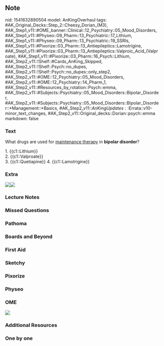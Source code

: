 ## Note
nid: 1541632890504
model: AnKingOverhaul
tags: #AK_Original_Decks::Step_2::Cheesy_Dorian_(M3), #AK_Step1_v11::#OME_banner::Clinical::12_Psychiatry::05_Mood_Disorders, #AK_Step1_v11::#Physeo::09_Pharm::13_Psychiatric::17_Lithium, #AK_Step1_v11::#Physeo::09_Pharm::13_Psychiatric::19_SSRIs, #AK_Step1_v11::#Pixorize::03_Pharm::13_Antiepileptics::Lamotrigine, #AK_Step1_v11::#Pixorize::03_Pharm::13_Antiepileptics::Valproic_Acid_(Valproate), #AK_Step1_v11::#Pixorize::03_Pharm::16_Psych::Lithium, #AK_Step2_v11::!Shelf::#Cards_AnKing_Skipped, #AK_Step2_v11::!Shelf::Psych::no_dupes, #AK_Step2_v11::!Shelf::Psych::no_dupes::only_step2, #AK_Step2_v11::#OME::12_Psychiatry::05_Mood_Disorders, #AK_Step2_v11::#OME::12_Psychiatry::14_Pharm_1, #AK_Step2_v11::#Resources_by_rotation::Psych::emma, #AK_Step2_v11::#Subjects::Psychiatry::05_Mood_Disorders::Bipolar_Disorder, #AK_Step2_v11::#Subjects::Psychiatry::05_Mood_Disorders::Bipolar_Disorder::*Management::*Basics, #AK_Step2_v11::$AnKingUpdates::$Errata::v10-minor_text_changes, #AK_Step2_v11::Original_decks::Dorian::psych::emma
markdown: false

### Text
What drugs are used for <u>maintenance therapy</u> in <b>bipolar
disorder</b>?
<div>
  <div>
    1. {{c1::Lithium}}
  </div>
  <div>
    2. {{c1::Valproate}}
  </div>
  <div>
    3. {{c1::Quetiapine}} 4. {{c1::Lamotrigine}}
  </div>
</div>

### Extra
<img src="paste-517449069887917.jpg"><img src=
"paste-518136264655349.jpg">

### Lecture Notes


### Missed Questions


### Pathoma


### Boards and Beyond


### First Aid


### Sketchy


### Pixorize


### Physeo


### OME
<div class="ome-widget">
  <a href=
  "https://onlinemeded.org/spa/psychiatry/mood-disorders/acquire?ref=anki">
  <img src="_OME_AnkiFlashcards_Lesson_2.png"></a>
</div>

### Additional Resources


### One by one

